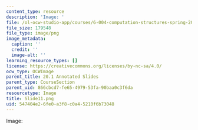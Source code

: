 ```yaml
---
content_type: resource
description: 'Image: '
file: /ol-ocw-studio-app/courses/6-004-computation-structures-spring-2017/547404e26fe0a3f8c0a45210f6b73048_Slide11.png
file_size: 179548
file_type: image/png
image_metadata:
  caption: ''
  credit: ''
  image-alt: ''
learning_resource_types: []
license: https://creativecommons.org/licenses/by-nc-sa/4.0/
ocw_type: OCWImage
parent_title: 20.1 Annotated Slides
parent_type: CourseSection
parent_uid: 866cbcd7-fe65-4979-53fa-90baa0c3f6da
resourcetype: Image
title: Slide11.png
uid: 547404e2-6fe0-a3f8-c0a4-5210f6b73048
---
```

Image: 
